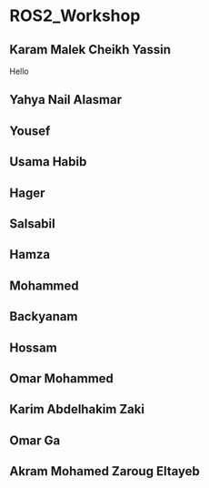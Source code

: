 # ROS2_Workshop

## Karam Malek Cheikh Yassin
Hello

## Yahya Nail Alasmar 

## Yousef

## Usama Habib

## Hager

## Salsabil

## Hamza

## Mohammed

## Backyanam

## Hossam

## Omar Mohammed

## Karim Abdelhakim Zaki

## Omar Ga

## Akram Mohamed Zaroug Eltayeb
